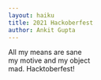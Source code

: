 ```yaml
---
layout: haiku
title: 2021 Hackoberfest
author: Ankit Gupta
---
```

All my means are sane <br>
my motive and my object <br>
mad. Hacktoberfest!<br>